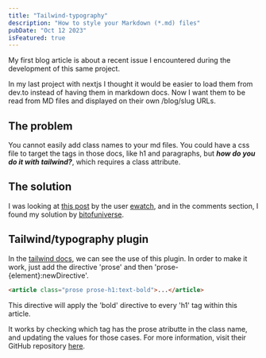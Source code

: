 ```yaml
---
title: "Tailwind-typography"
description: "How to style your Markdown (*.md) files"
pubDate: "Oct 12 2023"
isFeatured: true
---
```


My first blog article is about a recent issue I encountered during the development of this same project.

In my last project with nextjs I thought it would be easier to load them from dev.to instead of having them in markdown docs. Now I want them to be read from MD files and displayed on their own /blog/slug URLs.

## The problem

You cannot easily add class names to your md files. You could have a css file to target the tags in those docs, like h1 and paragraphs, but **_how do you do it with tailwind?_**, which requires a class attribute.

## The solution

I was looking at [this post](https://dev.to/ewatch/styling-markdown-generated-html-with-tailwind-css-and-parsedown-328d) by the user [ewatch](https://dev.to/ewatch), and in the comments section, I found my solution by [bitofuniverse](https://dev.to/bitofuniverse).

## Tailwind/typography plugin

In the [tailwind docs](https://tailwindcss.com/docs/typography-plugin), we can see the use of this plugin. In order to make it work, just add the directive 'prose' and then 'prose-{element}:newDirective'.

```html
<article class="prose prose-h1:text-bold">...</article>
```

This directive will apply the 'bold' directive to every 'h1' tag within this article.

It works by checking which tag has the prose atributte in the class name, and updating the values for those cases. For more information, visit their GitHub repository [here](https://github.com/tailwindlabs/tailwindcss-typography/blob/master/src/index.js).
